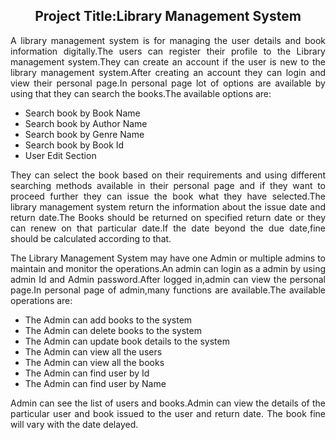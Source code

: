 
<h2><center>Project Title:Library Management System</center></h2>
<p style="text-align:justify">A library management system is for managing the user details and book information digitally.The users can register their profile to the Library management system.They can create an account if the user is new to the library management system.After creating an account they can login and view their personal page.In personal page lot of options are available by using that they can search the books.The available options are:</p>
  <ul>
    <li>Search book by Book Name</li>
    <li>Search book by Author Name</li>
    <li>Search book by Genre Name</li>
    <li>Search book by Book Id</li>
    <li>User Edit Section</li>
  </ul>
  
  
<p style="text-align:justify">They can select the book based on their requirements and using different searching methods available in their personal page and if they want to proceed further they can issue the book what they have selected.The library management system return the information about the issue date and return date.The Books should be returned on specified return date or they can renew on that particular date.If the date beyond the due date,fine should be calculated according to that.</p>


<p style="text-align:justify">The Library Management System may have one Admin or multiple admins to maintain and monitor the operations.An admin can login as a admin by using admin Id and Admin password.After logged in,admin can view the personal page.In personal page of admin,many functions are available.The available operations are:</p>
 <ul>
    <li>The Admin can add books to the system</li>
    <li>The Admin can delete books to the system</li>
    <li>The Admin can update book details to the system</li>
    <li>The Admin can view all the users</li>
    <li>The Admin can view all the books</li>
    <li>The Admin can find user by Id</li>
    <li>The Admin can find user by Name</li>
  </ul>
<p style="text-align:justify">Admin can see the list of users and books.Admin can view the details of the particular user and book issued to the user and return date. The book fine will vary with the date delayed. 
